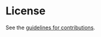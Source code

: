 # License

See the
[guidelines for contributions](https://github.com/hpkewg/hpke-pq/blob/main/CONTRIBUTING.md).
